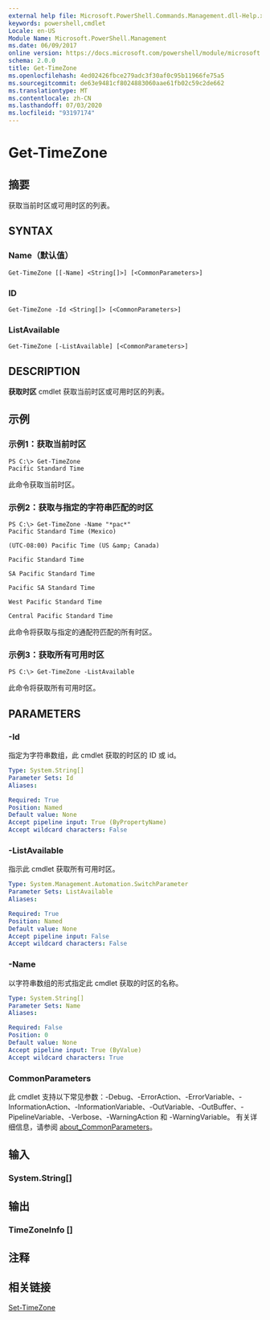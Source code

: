 ```yaml
---
external help file: Microsoft.PowerShell.Commands.Management.dll-Help.xml
keywords: powershell,cmdlet
Locale: en-US
Module Name: Microsoft.PowerShell.Management
ms.date: 06/09/2017
online version: https://docs.microsoft.com/powershell/module/microsoft.powershell.management/get-timezone?view=powershell-7&WT.mc_id=ps-gethelp
schema: 2.0.0
title: Get-TimeZone
ms.openlocfilehash: 4ed02426fbce279adc3f30af0c95b11966fe75a5
ms.sourcegitcommit: de63e9481cf8024883060aae61fb02c59c2de662
ms.translationtype: MT
ms.contentlocale: zh-CN
ms.lasthandoff: 07/03/2020
ms.locfileid: "93197174"
---
```

# Get-TimeZone

## 摘要
获取当前时区或可用时区的列表。

## SYNTAX

### Name（默认值）

```
Get-TimeZone [[-Name] <String[]>] [<CommonParameters>]
```

### ID

```
Get-TimeZone -Id <String[]> [<CommonParameters>]
```

### ListAvailable

```
Get-TimeZone [-ListAvailable] [<CommonParameters>]
```

## DESCRIPTION

**获取时区** cmdlet 获取当前时区或可用时区的列表。

## 示例

### 示例1：获取当前时区

```
PS C:\> Get-TimeZone
Pacific Standard Time
```

此命令获取当前时区。

### 示例2：获取与指定的字符串匹配的时区

```
PS C:\> Get-TimeZone -Name "*pac*"
Pacific Standard Time (Mexico)

(UTC-08:00) Pacific Time (US &amp; Canada)

Pacific Standard Time

SA Pacific Standard Time

Pacific SA Standard Time

West Pacific Standard Time

Central Pacific Standard Time
```

此命令将获取与指定的通配符匹配的所有时区。

### 示例3：获取所有可用时区

```
PS C:\> Get-TimeZone -ListAvailable
```

此命令将获取所有可用时区。

## PARAMETERS

### -Id

指定为字符串数组，此 cmdlet 获取的时区的 ID 或 id。

```yaml
Type: System.String[]
Parameter Sets: Id
Aliases:

Required: True
Position: Named
Default value: None
Accept pipeline input: True (ByPropertyName)
Accept wildcard characters: False
```

### -ListAvailable

指示此 cmdlet 获取所有可用时区。

```yaml
Type: System.Management.Automation.SwitchParameter
Parameter Sets: ListAvailable
Aliases:

Required: True
Position: Named
Default value: None
Accept pipeline input: False
Accept wildcard characters: False
```

### -Name

以字符串数组的形式指定此 cmdlet 获取的时区的名称。

```yaml
Type: System.String[]
Parameter Sets: Name
Aliases:

Required: False
Position: 0
Default value: None
Accept pipeline input: True (ByValue)
Accept wildcard characters: True
```

### CommonParameters

此 cmdlet 支持以下常见参数：-Debug、-ErrorAction、-ErrorVariable、-InformationAction、-InformationVariable、-OutVariable、-OutBuffer、-PipelineVariable、-Verbose、-WarningAction 和 -WarningVariable。 有关详细信息，请参阅 [about_CommonParameters](https://go.microsoft.com/fwlink/?LinkID=113216)。

## 输入

### System.String[]

## 输出

### TimeZoneInfo []

## 注释

## 相关链接

[Set-TimeZone](Set-TimeZone.md)
